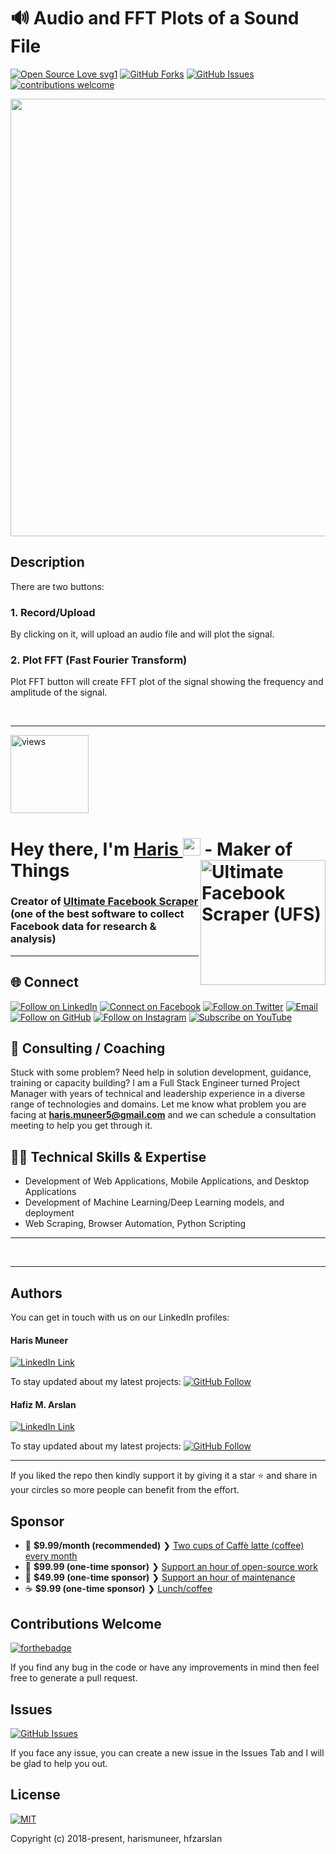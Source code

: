# 🔊 Audio and FFT Plots of a Sound File

[![Open Source Love svg1](https://badges.frapsoft.com/os/v1/open-source.svg?v=103)](#)
[![GitHub Forks](https://img.shields.io/github/forks/harismuneer/Audio-and-FFT-Plots.svg?style=social&label=Fork&maxAge=2592000)](https://www.github.com/harismuneer/Audio-and-FFT-Plots/fork)
[![GitHub Issues](https://img.shields.io/github/issues/harismuneer/Audio-and-FFT-Plots.svg?style=flat&label=Issues&maxAge=2592000)](https://www.github.com/harismuneer/Audio-and-FFT-Plots/issues)
[![contributions welcome](https://img.shields.io/badge/contributions-welcome-brightgreen.svg?style=flat&label=Contributions&colorA=red&colorB=black	)](#)




<p align="middle">
  <img src="../master/interface.PNG" width="700"/>
 </P>


## Description

There are two buttons:

### 1. Record/Upload
By clicking on it, will upload an audio file and will plot the signal.

### 2. Plot FFT (Fast Fourier Transform)
Plot FFT button will create FFT plot of the signal showing the frequency and amplitude of the 
signal.

<br>
<hr>
<a href="https://github.com/harismuneer"><img alt="views" title="Github views" src="https://komarev.com/ghpvc/?username=harismuneer&style=flat-square" width="125"/></a>

<h1 align="left">Hey there, I'm <a href="https://www.linkedin.com/in/harismuneer/">Haris </a><img src="https://media.giphy.com/media/hvRJCLFzcasrR4ia7z/giphy.gif" width="28"> 
 <a href="https://github.com/harismuneer/Ultimate-Facebook-Scraper"><img align="right" src="https://user-images.githubusercontent.com/30947706/79588950-17515780-80ee-11ea-8f66-e26da49fa052.png" alt="Ultimate Facebook Scraper (UFS)" width="200"/></a> - Maker of Things</h1> 


### Creator of <a href="https://github.com/harismuneer/Ultimate-Facebook-Scraper">Ultimate Facebook Scraper</a> (one of the best software to collect Facebook data for research & analysis) 

<hr>

<h2 align="left">🌐 Connect</h2>
<p align="left">
  <a href="https://www.linkedin.com/in/harismuneer/"><img title="Follow on LinkedIn" src="https://img.shields.io/badge/LinkedIn-0077B5?style=for-the-badge&logo=linkedin&logoColor=white"/></a>
  <a href="https://www.facebook.com/harismuneer99"><img title="Connect on Facebook" src="https://img.shields.io/badge/Facebook-1877F2?style=for-the-badge&logo=facebook&logoColor=white"/></a>
  <a href="https://twitter.com/harismuneer99"><img title="Follow on Twitter" src="https://img.shields.io/badge/Twitter-1DA1F2?style=for-the-badge&logo=twitter&logoColor=white"/></a>
  <a href="mailto:haris.muneer5@gmail.com"><img title="Email" src="https://img.shields.io/badge/Gmail-D14836?style=for-the-badge&logo=gmail&logoColor=white"/></a>
  <a href="https://github.com/harismuneer"><img title="Follow on GitHub" src="https://img.shields.io/badge/GitHub-100000?style=for-the-badge&logo=github&logoColor=white"/></a>
  <a href="https://www.instagram.com/harismuneer99"><img title="Follow on Instagram" src="https://img.shields.io/badge/Instagram-E4405F?style=for-the-badge&logo=instagram&logoColor=white"/></a>
  <a href="https://www.youtube.com/channel/UCZ-uBd7g0E2Bp-0tXtSlSjw?sub_confirmation=1"><img title="Subscribe on YouTube" src="https://img.shields.io/badge/YouTube-FF0000?style=for-the-badge&logo=youtube&logoColor=white"/></a>
</p>


## 🤝 Consulting / Coaching
Stuck with some problem? Need help in solution development, guidance, training or capacity building? I am a Full Stack Engineer turned Project Manager with years of technical and leadership experience in a diverse range of technologies and domains. Let me know what problem you are facing at <b>haris.muneer5@gmail.com</b> and we can schedule a consultation meeting to help you get through it.

## 👨‍💻 Technical Skills & Expertise

- Development of Web Applications, Mobile Applications, and Desktop Applications
- Development of Machine Learning/Deep Learning models, and deployment 
- Web Scraping, Browser Automation, Python Scripting
<hr>
<br>


-------------------------------

## Authors
You can get in touch with us on our LinkedIn profiles:


#### Haris Muneer

[![LinkedIn Link](https://img.shields.io/badge/Connect-harismuneer-blue.svg?logo=linkedin&longCache=true&style=social&label=Follow)](https://www.linkedin.com/in/harismuneer) 

To stay updated about my latest projects: [![GitHub Follow](https://img.shields.io/badge/Connect-harismuneer-blue.svg?logo=Github&longCache=true&style=social&label=Follow)](https://github.com/harismuneer)

#### Hafiz M. Arslan

[![LinkedIn Link](https://img.shields.io/badge/Connect-hafiz--arslan-blue.svg?logo=linkedin&longCache=true&style=social&label=Connect)](https://www.linkedin.com/in/hfzarslan/)

To stay updated about my latest projects: [![GitHub Follow](https://img.shields.io/badge/Connect-hafiz--arslan-blue.svg?logo=Github&longCache=true&style=social&label=Follow)](https://github.com/hfzarslan)



---
If you liked the repo then kindly support it by giving it a star ⭐ and share in your circles so more people can benefit from the effort.

## Sponsor
- 🌟  **$9.99/month (recommended)** ❯ [Two cups of Caffè latte (coffee) every month](https://tinyurl.com/Haris-OSS-Coffee)
- 🚀  **$99.99 (one-time sponsor)** ❯ [Support an hour of open-source work](https://tinyurl.com/Haris-OSS-Platinum)
- 🔰  **$49.99 (one-time sponsor)** ❯ [Support an hour of maintenance](https://tinyurl.com/Haris-OSS-Gold)
- ☕️  **$9.99 (one-time sponsor)** ❯ [Lunch/coffee](https://tinyurl.com/Haris-OSS-Silver)


## Contributions Welcome
[![forthebadge](https://forthebadge.com/images/badges/built-with-love.svg)](#)

If you find any bug in the code or have any improvements in mind then feel free to generate a pull request.

## Issues
[![GitHub Issues](https://img.shields.io/github/issues/harismuneer/Audio-and-FFT-Plots.svg?style=flat&label=Issues&maxAge=2592000)](https://www.github.com/harismuneer/Audio-and-FFT-Plots/issues)

If you face any issue, you can create a new issue in the Issues Tab and I will be glad to help you out.

## License
[![MIT](https://img.shields.io/cocoapods/l/AFNetworking.svg?style=style&label=License&maxAge=2592000)](../master/LICENSE)

Copyright (c) 2018-present, harismuneer, hfzarslan                                                        
